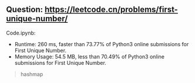 ## Question: https://leetcode.cn/problems/first-unique-number/
Code.ipynb:
* Runtime: 260 ms, faster than 73.77% of Python3 online submissions for First Unique Number.
* Memory Usage: 54.5 MB, less than 70.49% of Python3 online submissions for First Unique Number.
> hashmap

